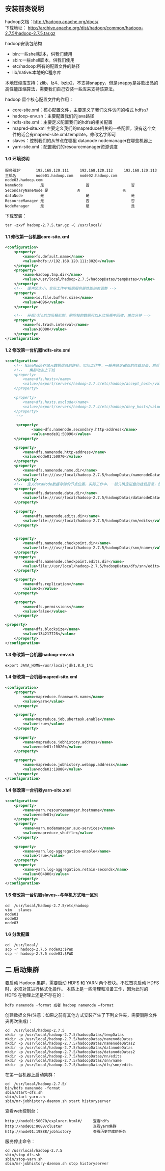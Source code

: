 ## 安装前奏说明

hadoop文档：http://hadoop.apache.org/docs/  
下载地址： http://archive.apache.org/dist/hadoop/common/hadoop-2.7.5/hadoop-2.7.5.tar.gz  

hadoop安装包结构
- bin:一些shell脚本，供我们使用
- sbin:一些shell脚本，供我们使用
- etc/hadoop:所有的配置文件的路径
- lib/native:本地的C程序库

本地压缩库支持：zlib、lz4、bzip2，不支持snappy，但是snappy是谷歌出品的高性能压缩算法，需要我们自己安装一些库来支持该算法。  

hadoop 留个核心配置文件的作用：
- core-site.xml：核心配置文件，主要定义了我们文件访问的格式  hdfs://
- hadoop-env.sh：主要配置我们的java路径
- hdfs-site.xml：主要定义配置我们的hdfs的相关配置
- mapred-site.xml  主要定义我们的mapreduce相关的一些配置，没有这个文件的话会有mapred-site.xml.template，修改名字即可
- slaves：控制我们的从节点在哪里 datanode   nodemanager在哪些机器上
- yarn-site.xml：配置我们的resourcemanager资源调度

#### 1.0 环境说明

```
服务器IP	    192.168.120.111	    192.168.120.112	    192.168.120.113
主机名	        node01.hadoop.com	node02.hadoop.com	node03.hadoop.com
NameNode	    是	                否	                否
SecondaryNameNode 是	            否	                否
dataNode	    是	                是	                是
ResourceManager	是	                否	                否
NodeManager	    是	                是	                是
```


下载安装：
```
tar -zxvf hadoop-2.7.5.tar.gz -C /usr/local/
```

#### 1.1 修改第一台机器core-site.xml
```xml
<configuration>
	<property>
		<name>fs.default.name</name>
		<value>hdfs://192.168.120.111:8020</value>
	</property>
	<property>
		<name>hadoop.tmp.dir</name>
		<value>/usr/local/hadoop-2.7.5/hadoopDatas/tempDatas</value>
	</property>
	<!--  缓冲区大小，实际工作中根据服务器性能动态调整 -->
	<property>
		<name>io.file.buffer.size</name>
		<value>4096</value>
	</property>

	<!--  开启hdfs的垃圾桶机制，删除掉的数据可以从垃圾桶中回收，单位分钟 -->
	<property>
		<name>fs.trash.interval</name>
		<value>10080</value>
	</property>
</configuration>
```

#### 1.2 修改第一台机器hdfs-site.xml
```xml
<configuration>
	<!-- NameNode存储元数据信息的路径，实际工作中，一般先确定磁盘的挂载目录，然后多个目录用，进行分割   --> 
	<!--   集群动态上下线 
	<property>
		<name>dfs.hosts</name>
		<value>/export/servers/hadoop-2.7.4/etc/hadoop/accept_host</value>
	</property>
	
	<property>
		<name>dfs.hosts.exclude</name>
		<value>/export/servers/hadoop-2.7.4/etc/hadoop/deny_host</value>
	</property>
	 -->
	 
	 <property>
			<name>dfs.namenode.secondary.http-address</name>
			<value>node01:50090</value>
	</property>

	<property>
		<name>dfs.namenode.http-address</name>
		<value>node01:50070</value>
	</property>
	<property>
		<name>dfs.namenode.name.dir</name>
		<value>file:///usr/local/hadoop-2.7.5/hadoopDatas/namenodeDatas,file:///export/servers/hadoop-2.7.5/hadoopDatas/namenodeDatas2</value>
	</property>
	<!--  定义dataNode数据存储的节点位置，实际工作中，一般先确定磁盘的挂载目录，然后多个目录用，进行分割  -->
	<property>
		<name>dfs.datanode.data.dir</name>
		<value>file:///usr/local/hadoop-2.7.5/hadoopDatas/datanodeDatas,file:///export/servers/hadoop-2.7.5/hadoopDatas/datanodeDatas2</value>
	</property>
	
	<property>
		<name>dfs.namenode.edits.dir</name>
		<value>file:///usr/local/hadoop-2.7.5/hadoopDatas/nn/edits</value>
	</property>
	

	<property>
		<name>dfs.namenode.checkpoint.dir</name>
		<value>file:///usr/local/hadoop-2.7.5/hadoopDatas/snn/name</value>
	</property>
	<property>
		<name>dfs.namenode.checkpoint.edits.dir</name>
		<value>file://usr/local/hadoop-2.7.5/hadoopDatas/dfs/snn/edits</value>
	</property>

	<property>
		<name>dfs.replication</name>
		<value>3</value>
	</property>

	<property>
		<name>dfs.permissions</name>
		<value>false</value>
	</property>

<property>
		<name>dfs.blocksize</name>
		<value>134217728</value>
	</property>
</configuration>
```

#### 1.3 修改第一台机器hadoop-env.sh

```
export JAVA_HOME=/usr/local/jdk1.8.0_141
```

#### 1.4 修改第一台机器mapred-site.xml

```xml
<configuration>
	<property>
		<name>mapreduce.framework.name</name>
		<value>yarn</value>
	</property>

	<property>
		<name>mapreduce.job.ubertask.enable</name>
		<value>true</value>
	</property>
	
	<property>
		<name>mapreduce.jobhistory.address</name>
		<value>node01:10020</value>
	</property>

	<property>
		<name>mapreduce.jobhistory.webapp.address</name>
		<value>node01:19888</value>
	</property>
</configuration>
```

#### 1.4 修改第一台机器yarn-site.xml

```xml
<configuration>
	<property>
		<name>yarn.resourcemanager.hostname</name>
		<value>node01</value>
	</property>
	<property>
		<name>yarn.nodemanager.aux-services</name>
		<value>mapreduce_shuffle</value>
	</property>
	
	<property>
		<name>yarn.log-aggregation-enable</name>
		<value>true</value>
	</property>
	<property>
		<name>yarn.log-aggregation.retain-seconds</name>
		<value>604800</value>
	</property>
</configuration>
```

#### 1.5 修改第一台机器slaves--与单机方式唯一区别

```
cd  /usr/local/hadoop-2.7.5/etc/hadoop
vim   slaves
node01
node02
node03
```

#### 1.6 分发配置
```
cd  /usr/local/
scp -r hadoop-2.7.5 node02:$PWD
scp -r hadoop-2.7.5 node03:$PWD
```

## 二 启动集群

要启动 Hadoop 集群，需要启动 HDFS 和 YARN 两个模块。不过首次启动 HDFS 时，必须对其进行格式化操作。 本质上是一些清理和准备工作，因为此时的 HDFS 在物理上还是不存在的：
```
hdfs namenode -format 或者 hadoop namenode –format
```

创建数据文件(注意：如果之前有其他方式安装产生了下列文件夹，需要删除文件夹再次生成)：
```
cd  /usr/local/hadoop-2.7.5
mkdir -p /usr/local/hadoop-2.7.5/hadoopDatas/tempDatas
mkdir -p /usr/local/hadoop-2.7.5/hadoopDatas/namenodeDatas
mkdir -p /usr/local/hadoop-2.7.5/hadoopDatas/namenodeDatas2
mkdir -p /usr/local/hadoop-2.7.5/hadoopDatas/datanodeDatas
mkdir -p /usr/local/hadoop-2.7.5/hadoopDatas/datanodeDatas2
mkdir -p /usr/local/hadoop-2.7.5/hadoopDatas/nn/edits
mkdir -p /usr/local/hadoop-2.7.5/hadoopDatas/snn/name
mkdir -p /usr/local/hadoop-2.7.5/hadoopDatas/dfs/snn/edits
```

在第一台机器上启动集群：
```
cd  /usr/local/hadoop-2.7.5/
bin/hdfs namenode -format
sbin/start-dfs.sh
sbin/start-yarn.sh
sbin/mr-jobhistory-daemon.sh start historyserver
```

查看web控制台：
```
http://node01:50070/explorer.html#/  	查看hdfs
http://node01:8088/cluster   			查看yarn集群
http://node01:19888/jobhistory  		查看历史完成的任务
```

服务停止命令：
```
cd /usr/local/hadoop-2.7.5
sbin/stop-dfs.sh
sbin/stop-yarn.sh
sbin/mr-jobhistory-daemon.sh stop historyserver
```